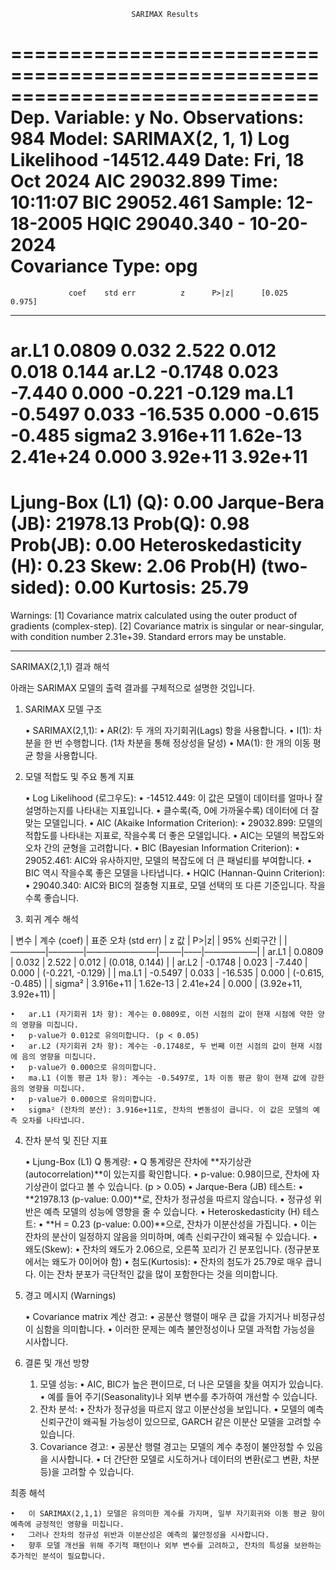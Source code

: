                                SARIMAX Results                                
==============================================================================
Dep. Variable:                      y   No. Observations:                  984
Model:               SARIMAX(2, 1, 1)   Log Likelihood              -14512.449
Date:                Fri, 18 Oct 2024   AIC                          29032.899
Time:                        10:11:07   BIC                          29052.461
Sample:                    12-18-2005   HQIC                         29040.340
                         - 10-20-2024                                         
Covariance Type:                  opg                                         
==============================================================================
                 coef    std err          z      P>|z|      [0.025      0.975]
------------------------------------------------------------------------------
ar.L1          0.0809      0.032      2.522      0.012       0.018       0.144
ar.L2         -0.1748      0.023     -7.440      0.000      -0.221      -0.129
ma.L1         -0.5497      0.033    -16.535      0.000      -0.615      -0.485
sigma2      3.916e+11   1.62e-13   2.41e+24      0.000    3.92e+11    3.92e+11
===================================================================================
Ljung-Box (L1) (Q):                   0.00   Jarque-Bera (JB):             21978.13
Prob(Q):                              0.98   Prob(JB):                         0.00
Heteroskedasticity (H):               0.23   Skew:                             2.06
Prob(H) (two-sided):                  0.00   Kurtosis:                        25.79
===================================================================================

Warnings:
[1] Covariance matrix calculated using the outer product of gradients (complex-step).
[2] Covariance matrix is singular or near-singular, with condition number 2.31e+39. Standard errors may be unstable.

---

SARIMAX(2,1,1) 결과 해석

아래는 SARIMAX 모델의 출력 결과를 구체적으로 설명한 것입니다.

1. SARIMAX 모델 구조

	•	SARIMAX(2,1,1):
	•	AR(2): 두 개의 자기회귀(Lags) 항을 사용합니다.
	•	I(1): 차분을 한 번 수행합니다. (1차 차분을 통해 정상성을 달성)
	•	MA(1): 한 개의 이동 평균 항을 사용합니다.

2. 모델 적합도 및 주요 통계 지표

	•	Log Likelihood (로그우도):
	•	-14512.449: 이 값은 모델이 데이터를 얼마나 잘 설명하는지를 나타내는 지표입니다.
	•	클수록(즉, 0에 가까울수록) 데이터에 더 잘 맞는 모델입니다.
	•	AIC (Akaike Information Criterion):
	•	29032.899: 모델의 적합도를 나타내는 지표로, 작을수록 더 좋은 모델입니다.
	•	AIC는 모델의 복잡도와 오차 간의 균형을 고려합니다.
	•	BIC (Bayesian Information Criterion):
	•	29052.461: AIC와 유사하지만, 모델의 복잡도에 더 큰 패널티를 부여합니다.
	•	BIC 역시 작을수록 좋은 모델을 나타냅니다.
	•	HQIC (Hannan-Quinn Criterion):
	•	29040.340: AIC와 BIC의 절충형 지표로, 모델 선택의 또 다른 기준입니다. 작을수록 좋습니다.

3. 회귀 계수 해석

| 변수   | 계수 (coef) | 표준 오차 (std err) | z 값 | P>|z| | 95% 신뢰구간 |
|————|––––––––|————————|–––––|––––|——————|
| ar.L1  | 0.0809         | 0.032                  | 2.522    | 0.012  | (0.018, 0.144)  |
| ar.L2  | -0.1748        | 0.023                  | -7.440   | 0.000  | (-0.221, -0.129) |
| ma.L1  | -0.5497        | 0.033                  | -16.535  | 0.000  | (-0.615, -0.485) |
| sigma² | 3.916e+11      | 1.62e-13               | 2.41e+24 | 0.000  | (3.92e+11, 3.92e+11) |

	•	ar.L1 (자기회귀 1차 항): 계수는 0.0809로, 이전 시점의 값이 현재 시점에 약한 양의 영향을 미칩니다.
	•	p-value가 0.012로 유의미합니다. (p < 0.05)
	•	ar.L2 (자기회귀 2차 항): 계수는 -0.1748로, 두 번째 이전 시점의 값이 현재 시점에 음의 영향을 미칩니다.
	•	p-value가 0.000으로 유의미합니다.
	•	ma.L1 (이동 평균 1차 항): 계수는 -0.5497로, 1차 이동 평균 항이 현재 값에 강한 음의 영향을 미칩니다.
	•	p-value가 0.000으로 유의미합니다.
	•	sigma² (잔차의 분산): 3.916e+11로, 잔차의 변동성이 큽니다. 이 값은 모델의 예측 오차를 나타냅니다.

4. 잔차 분석 및 진단 지표

	•	Ljung-Box (L1) Q 통계량:
	•	Q 통계량은 잔차에 **자기상관(autocorrelation)**이 있는지를 확인합니다.
	•	p-value: 0.98이므로, 잔차에 자기상관이 없다고 볼 수 있습니다. (p > 0.05)
	•	Jarque-Bera (JB) 테스트:
	•	**21978.13 (p-value: 0.00)**로, 잔차가 정규성을 따르지 않습니다.
	•	정규성 위반은 예측 모델의 성능에 영향을 줄 수 있습니다.
	•	Heteroskedasticity (H) 테스트:
	•	**H = 0.23 (p-value: 0.00)**으로, 잔차가 이분산성을 가집니다.
	•	이는 잔차의 분산이 일정하지 않음을 의미하며, 예측 신뢰구간이 왜곡될 수 있습니다.
	•	왜도(Skew):
	•	잔차의 왜도가 2.06으로, 오른쪽 꼬리가 긴 분포입니다. (정규분포에서는 왜도가 0이어야 함)
	•	첨도(Kurtosis):
	•	잔차의 첨도가 25.79로 매우 큽니다. 이는 잔차 분포가 극단적인 값을 많이 포함한다는 것을 의미합니다.

5. 경고 메시지 (Warnings)

	•	Covariance matrix 계산 경고:
	•	공분산 행렬이 매우 큰 값을 가지거나 비정규성이 심함을 의미합니다.
	•	이러한 문제는 예측 불안정성이나 모델 과적합 가능성을 시사합니다.

6. 결론 및 개선 방향

	1.	모델 성능:
	•	AIC, BIC가 높은 편이므로, 더 나은 모델을 찾을 여지가 있습니다.
	•	예를 들어 주기(Seasonality)나 외부 변수를 추가하여 개선할 수 있습니다.
	2.	잔차 분석:
	•	잔차가 정규성을 따르지 않고 이분산성을 보입니다.
	•	모델의 예측 신뢰구간이 왜곡될 가능성이 있으므로, GARCH 같은 이분산 모델을 고려할 수 있습니다.
	3.	Covariance 경고:
	•	공분산 행렬 경고는 모델의 계수 추정이 불안정할 수 있음을 시사합니다.
	•	더 간단한 모델로 시도하거나 데이터의 변환(로그 변환, 차분 등)을 고려할 수 있습니다.

최종 해석

	•	이 SARIMAX(2,1,1) 모델은 유의미한 계수를 가지며, 일부 자기회귀와 이동 평균 항이 예측에 긍정적인 영향을 미칩니다.
	•	그러나 잔차의 정규성 위반과 이분산성은 예측의 불안정성을 시사합니다.
	•	향후 모델 개선을 위해 주기적 패턴이나 외부 변수를 고려하고, 잔차의 특성을 보완하는 추가적인 분석이 필요합니다.
